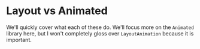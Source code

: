 # Layout vs Animated

We'll quickly cover what each of these do. We'll focus more on the `Animated` library here, but I won't completely gloss over `LayoutAnimation` because it is important.
